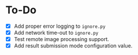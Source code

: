 # To-Do

- [X] Add proper error logging to `ignore.py`
- [X] Add network time-out to `ignore.py`
- [X] Test remote image processing support.
- [X] Add result submission mode configuration value.
